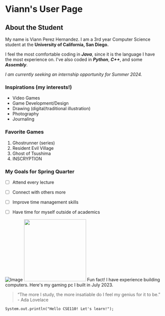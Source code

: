 # Viann's User Page
## About the Student 
My name is Viann Perez Hernandez. I am a 3rd year Computer Science student at the **University of California, San Diego.** 

I feel the most comfortable coding in ***Java***, since it is the language I have the most experience on. I've also coded in ***Python***, ***C++***, and some ***Assembly***.

_I am currently seeking an internship opportunity for Summer 2024._

### Inspirations (my interests!) 
- Video Games
- Game Development/Design
- Drawing (digital/traditional illustration)
- Photography
- Journaling

### Favorite Games
1. Ghostrunner (series)
2. Resident Evil Village
3. Ghost of Tsushima
4. INSCRYPTION

### My Goals for Spring Quarter
- [ ] Attend every lecture
- [ ] Connect with others more
- [ ] Improve time management skills
- [ ] Have time for myself outside of academics


![Image](https://cdn.discordapp.com/attachments/585940416877035521/1226663292114571264/PXL_20230714_231103420.jpg?ex=66259637&is=66132137&hm=a2964981b47591cc3d6d9e37018f53df77a266bf751e37fa483f4306e35dbc6a&)
<img src="https://cdn.discordapp.com/attachments/585940416877035521/1226663292114571264/PXL_20230714_231103420.jpg?ex=66259637&is=66132137&hm=a2964981b47591cc3d6d9e37018f53df77a266bf751e37fa483f4306e35dbc6a&" width="200" height="200"> Fun fact! I have experience building computers. Here's my gaming pc I built in July 2023. 


> “The more I study, the more insatiable do I feel my genius for it to be.” - Ada Lovelace

```
System.out.println("Hello CSE110! Let's learn!");
```










